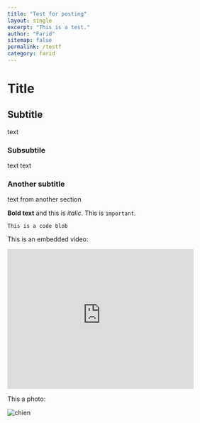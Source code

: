```yaml
---
title: "Test for posting"
layout: single
excerpt: "This is a test."
author: "Farid"
sitemap: false
permalink: /testf
category: farid
---
```


# Title

## Subtitle
text

### Subsubtile
text text

### Another subtitle
text from another section

**Bold text** and this is *italic*. This is `important`.

```
This is a code blob
```

This is an embedded video:

<iframe width="420" height="315" src="http://www.youtube.com/embed/dQw4w9WgXcQ" frameborder="0" allowfullscreen> </iframe>

This a photo:

![chien](http://www.votipets.com/images/chien.jpg)
